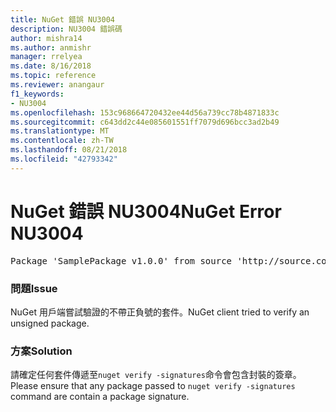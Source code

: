 ```yaml
---
title: NuGet 錯誤 NU3004
description: NU3004 錯誤碼
author: mishra14
ms.author: anmishr
manager: rrelyea
ms.date: 8/16/2018
ms.topic: reference
ms.reviewer: anangaur
f1_keywords:
- NU3004
ms.openlocfilehash: 153c968664720432ee44d56a739cc78b4871833c
ms.sourcegitcommit: c643dd2c44e085601551ff7079d696bcc3ad2b49
ms.translationtype: MT
ms.contentlocale: zh-TW
ms.lasthandoff: 08/21/2018
ms.locfileid: "42793342"
---
```

# <a name="nuget-error-nu3004"></a><span data-ttu-id="45b3b-103">NuGet 錯誤 NU3004</span><span class="sxs-lookup"><span data-stu-id="45b3b-103">NuGet Error NU3004</span></span>

<pre>Package 'SamplePackage v1.0.0' from source 'http://source.com/index.json': The package is not signed.</pre>

### <a name="issue"></a><span data-ttu-id="45b3b-104">問題</span><span class="sxs-lookup"><span data-stu-id="45b3b-104">Issue</span></span>

<span data-ttu-id="45b3b-105">NuGet 用戶端嘗試驗證的不帶正負號的套件。</span><span class="sxs-lookup"><span data-stu-id="45b3b-105">NuGet client tried to verify an unsigned package.</span></span>


### <a name="solution"></a><span data-ttu-id="45b3b-106">方案</span><span class="sxs-lookup"><span data-stu-id="45b3b-106">Solution</span></span>

<span data-ttu-id="45b3b-107">請確定任何套件傳遞至`nuget verify -signatures`命令會包含封裝的簽章。</span><span class="sxs-lookup"><span data-stu-id="45b3b-107">Please ensure that any package passed to `nuget verify -signatures` command are contain a package signature.</span></span>



